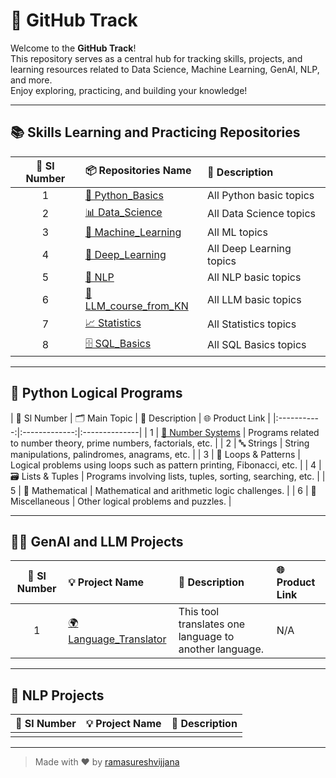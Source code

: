 # 🚀 GitHub Track

Welcome to the **GitHub Track**!  
This repository serves as a central hub for tracking skills, projects, and learning resources related to Data Science, Machine Learning, GenAI, NLP, and more.  
Enjoy exploring, practicing, and building your knowledge!

---

## 📚 Skills Learning and Practicing Repositories

| 🔢 Sl Number | 📦 Repositories Name | 📝 Description |
|:-----------:|:---------------------|:--------------|
| 1 | [🐍 Python_Basics](https://github.com/ramasureshvijjana/Python_Basics) | All Python basic topics |
| 2 | [📊 Data_Science](https://github.com/ramasureshvijjana/Data_Science) | All Data Science topics |
| 3 | [🤖 Machine_Learning](https://github.com/ramasureshvijjana) | All ML topics |
| 4 | [🧠 Deep_Learning](https://github.com/ramasureshvijjana) | All Deep Learning topics |
| 5 | [💬 NLP](https://github.com/ramasureshvijjana/NLP) | All NLP basic topics |
| 6 | [🦙 LLM_course_from_KN](https://github.com/ramasureshvijjana/LLM_course_from_KN) | All LLM basic topics |
| 7 | [📈 Statistics](https://github.com/ramasureshvijjana/Statistics) | All Statistics topics |
| 8 | [🗄️ SQL_Basics](https://github.com/ramasureshvijjana/SQL_Basics) | All SQL Basics topics |

---

## 🧩 Python Logical Programs

| 🔢 Sl Number | 🗂️ Main Topic | 📝 Description | 🌐 Product Link |
|:-----------:|:-------------:|:--------------|
| 1 | [🔢 Number Systems](https://github.com/ramasureshvijjana/Python_Basics/tree/main/python_logical_programs/01_Number_systems) | Programs related to number theory, prime numbers, factorials, etc. |
| 2 | 🔤 Strings | String manipulations, palindromes, anagrams, etc. |
| 3 | 🔄 Loops & Patterns | Logical problems using loops such as pattern printing, Fibonacci, etc. |
| 4 | 🗃️ Lists & Tuples | Programs involving lists, tuples, sorting, searching, etc. |
| 5 | 🧮 Mathematical | Mathematical and arithmetic logic challenges. |
| 6 | 🧰 Miscellaneous | Other logical problems and puzzles. |

---

## 🤖✨ GenAI and LLM Projects

| 🔢 Sl Number | 💡 Project Name | 📝 Description | 🌐 Product Link |
|:-----------:|:---------------|:--------------|:---------------|
| 1 | [🌍 Language_Translator](https://github.com/ramasureshvijjana/Language_Translator) | This tool translates one language to another language. | N/A |

---

## 💬 NLP Projects

| 🔢 Sl Number | 💡 Project Name | 📝 Description |
|:-----------:|:---------------|:--------------|
|  |  |  |

---

> Made with ❤️ by [ramasureshvijjana](https://github.com/ramasureshvijjana)
